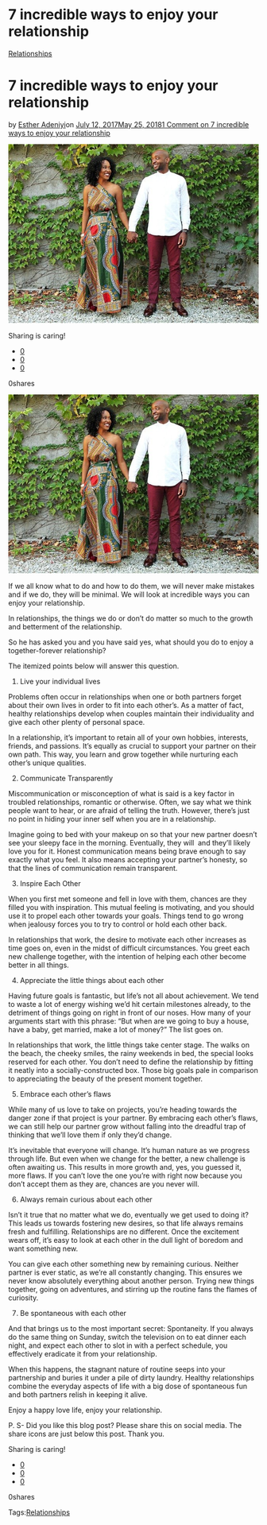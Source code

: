 # 7 incredible ways to enjoy your relationship

[Relationships](https://estheradeniyi.com/category/relationships/)
# 7 incredible ways to enjoy your relationship

by [Esther Adeniyi](https://estheradeniyi.com/author/esther-adeniyi/)on [July 12, 2017May 25, 2018](https://estheradeniyi.com/7-incredible-ways-to-enjoy-your/)[1 Comment on 7 incredible ways to enjoy your relationship](https://estheradeniyi.com/7-incredible-ways-to-enjoy-your/#comments)

![](images\black-love-2236034_640.jpg)

Sharing is caring!

- [0](https://www.facebook.com/sharer/sharer.php?u=https%3A%2F%2Festheradeniyi.com%2F7-incredible-ways-to-enjoy-your%2F&amp;t=7%20incredible%20ways%20to%20enjoy%20your%20relationship)
- [0](https://twitter.com/intent/tweet?text=7%20incredible%20ways%20to%20enjoy%20your%20relationship&amp;url=https%3A%2F%2Festheradeniyi.com%2F7-incredible-ways-to-enjoy-your%2F)
- [0](#)

0shares

[![Couples holding hands and enjoying their relationship](images\black-love-2236034_640.jpg)](images\black-love-2236034_640.jpg)

If we all know what to do and how to do them, we will never make mistakes and if we do, they will be minimal. We will look at incredible ways you can enjoy your relationship.

In relationships, the things we do or don&#x2019;t do matter so much to the growth and betterment of the relationship.

So he has asked you and you have said yes, what should you do to enjoy a together-forever relationship?

The itemized points below will answer this question.

1. Live your individual lives

Problems often occur in relationships when one or both partners forget about their own lives in order to fit into each other&#x2019;s. As a matter of fact, healthy relationships develop when couples maintain their individuality and give each other plenty of personal space.

In a relationship, it&#x2019;s important to retain all of your own hobbies, interests, friends, and passions. It&#x2019;s equally as crucial to support your partner on their own path. This way, you learn and grow together while nurturing each other&#x2019;s unique qualities.

2. Communicate Transparently

Miscommunication or misconception of what is said is a key factor in troubled relationships, romantic or otherwise. Often, we say what we think people want to hear, or are afraid of telling the truth. However, there&#x2019;s just no point in hiding your inner self when you are in a relationship.

Imagine going to bed with your makeup on so that your new partner doesn&#x2019;t see your sleepy face in the morning. Eventually, they will &#xA0;and they&#x2019;ll likely love you for it. Honest communication means being brave enough to say exactly what you feel. It also means accepting your partner&#x2019;s honesty, so that the lines of communication remain transparent.

3. Inspire Each Other

When you first met someone and fell in love with them, chances are they filled you with inspiration. This mutual feeling is motivating, and you should use it to propel each other towards your goals. Things tend to go wrong when jealousy forces you to try to control or hold each other back.

In relationships that work, the desire to motivate each other increases as time goes on, even in the midst of difficult circumstances. You greet each new challenge together, with the intention of helping each other become better in all things.

4. Appreciate the little things about each other

Having future goals is fantastic, but life&#x2019;s not all about achievement. We tend to waste a lot of energy wishing we&#x2019;d hit certain milestones already, to the detriment of things going on right in front of our noses. How many of your arguments start with this phrase: &#x201C;But when are we going to buy a house, have a baby, get married, make a lot of money?&#x201D; The list goes on.

In relationships that work, the little things take center stage. The walks on the beach, the cheeky smiles, the rainy weekends in bed, the special looks reserved for each other. You don&#x2019;t need to define the relationship by fitting it neatly into a socially-constructed box. Those big goals pale in comparison to appreciating the beauty of the present moment together.

5. Embrace each other&#x2019;s flaws

While many of us love to take on projects, you&#x2019;re heading towards the danger zone if that project is your partner. By embracing each other&#x2019;s flaws, we can still help our partner grow without falling into the dreadful trap of thinking that we&#x2019;ll love them if only they&#x2019;d change.

It&#x2019;s inevitable that everyone will change. It&#x2019;s human nature as we progress through life. But even when we change for the better, a new challenge is often awaiting us. This results in more growth and, yes, you guessed it, more flaws. If you can&#x2019;t love the one you&#x2019;re with right now because you don&#x2019;t accept them as they are, chances are you never will.

6. Always remain curious about each other

Isn&#x2019;t it true that no matter what we do, eventually we get used to doing it? This leads us towards fostering new desires, so that life always remains fresh and fulfilling. Relationships are no different. Once the excitement wears off, it&#x2019;s easy to look at each other in the dull light of boredom and want something new.

You can give each other something new by remaining curious. Neither partner is ever static, as we&#x2019;re all constantly changing. This ensures we never know absolutely everything about another person. Trying new things together, going on adventures, and stirring up the routine fans the flames of curiosity.

7. Be spontaneous with each other

And that brings us to the most important secret: Spontaneity. If you always do the same thing on Sunday, switch the television on to eat dinner each night, and expect each other to slot in with a perfect schedule, you effectively eradicate it from your relationship.

When this happens, the stagnant nature of routine seeps into your partnership and buries it under a pile of dirty laundry. Healthy relationships combine the everyday aspects of life with a big dose of spontaneous fun and both partners relish in keeping it alive.

Enjoy a happy love life, enjoy your relationship.

P. S- Did you like this blog post? Please share this on social media. The share icons are just below this post. Thank you.

Sharing is caring!

- [0](https://www.facebook.com/sharer/sharer.php?u=https%3A%2F%2Festheradeniyi.com%2F7-incredible-ways-to-enjoy-your%2F&amp;t=7%20incredible%20ways%20to%20enjoy%20your%20relationship)
- [0](https://twitter.com/intent/tweet?text=7%20incredible%20ways%20to%20enjoy%20your%20relationship&amp;url=https%3A%2F%2Festheradeniyi.com%2F7-incredible-ways-to-enjoy-your%2F)
- [0](#)

0shares

Tags:[Relationships](https://estheradeniyi.com/tag/relationships/)